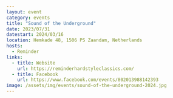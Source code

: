 ```yaml
---
layout: event
category: events
title: "Sound of the Underground"
date: 2023/07/31
datestart: 2024/03/16
location: Hemkade 48, 1506 PS Zaandam, Netherlands
hosts:
  - Reminder
links:
  - title: Website
    url: https://reminderhardstyleclassics.com/
  - title: Facebook
    url: https://www.facebook.com/events/802013988142393
image: /assets/img/events/sound-of-the-underground-2024.jpg
---
```

